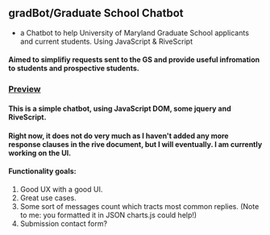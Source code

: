 ## gradBot/Graduate School Chatbot
- a Chatbot to help University of Maryland Graduate School applicants and current students. Using JavaScript & RiveScript 
#### Aimed to simplifiy requests sent to the GS and provide useful infromation to students and prospective students. 
### [Preview](https://cricketthomas.github.io/gradBot/)
#### This is a simple chatbot, using JavaScript DOM, some jquery and RiveScript. 
#### Right now, it does not do very much as I haven't added any more response clauses in the rive document, but I will eventually. I am currently working on the UI.

#### Functionality goals:
 1. Good UX with a good UI.
 2. Great use cases.
 3. Some sort of messages count which tracts most common replies. (Note to me: you formatted it in JSON charts.js could help!) 
 4. Submission contact form?

